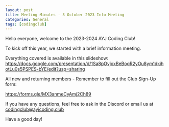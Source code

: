 ```yaml
---
layout: post
title: Meeting Minutes - 3 October 2023 Info Meeting
categories: General
tags: [codingclub]
---
```

Hello everyone, welcome to the 2023-2024 AYJ Coding Club!

To kick off this year, we started with a brief information meeting.

Everything covered is available in this slideshow:
https://docs.google.com/presentation/d/1Sa8pOvjoxBeBoqR2yOu8ym1dkihotLu0s5PSPES-bYE/edit?usp=sharing

All new and returning members - Remember to fill out the Club Sign-Up form:

https://forms.gle/MX3anmeCyAmj2Ch89


If you have any questions, feel free to ask in the Discord or email us at codingclub@ayjcoding.club


Have a good day!